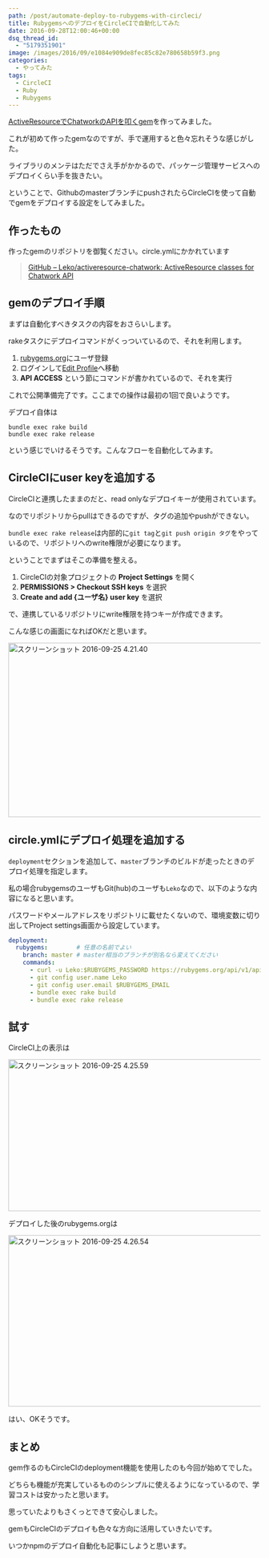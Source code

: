 ```yaml
---
path: /post/automate-deploy-to-rubygems-with-circleci/
title: RubygemsへのデプロイをCircleCIで自動化してみた
date: 2016-09-28T12:00:46+00:00
dsq_thread_id:
  - "5179351901"
image: /images/2016/09/e1084e909de8fec85c82e780658b59f3.png
categories:
  - やってみた
tags:
  - CircleCI
  - Ruby
  - Rubygems
---
```

[ActiveResourceでChatworkのAPIを叩くgem](http://leko.jp/archives/870)を作ってみました。
  
これが初めて作ったgemなのですが、手で運用すると色々忘れそうな感じがした。

ライブラリのメンテはただでさえ手がかかるので、パッケージ管理サービスへのデプロイくらい手を抜きたい。
  
ということで、GithubのmasterブランチにpushされたらCircleCIを使って自動でgemをデプロイする設定をしてみました。

<!--more-->

作ったもの
----------------------------------------


作ったgemのリポジトリを御覧ください。circle.ymlにかかれています

> [GitHub &#8211; Leko/activeresource-chatwork: ActiveResource classes for Chatwork API](https://github.com/Leko/activeresource-chatwork)

gemのデプロイ手順
----------------------------------------


まずは自動化すべきタスクの内容をおさらいします。
  
rakeタスクにデプロイコマンドがくっついているので、それを利用します。

  1. [rubygems.org](https://rubygems.org/)にユーザ登録
  2. ログインして[Edit Profile](https://rubygems.org/profile/edit)へ移動
  3. **API ACCESS** という節にコマンドが書かれているので、それを実行

これで公開準備完了です。ここまでの操作は最初の1回で良いようです。
  
デプロイ自体は


```
bundle exec rake build
bundle exec rake release
```


という感じでいけるそうです。こんなフローを自動化してみます。

## CircleCIにuser keyを追加する

CircleCIと連携したままのだと、read onlyなデプロイキーが使用されています。
  
なのでリポジトリからpullはできるのですが、タグの追加やpushができない。

`bundle exec rake release`は内部的に`git tag`と`git push origin タグ`をやっているので、リポジトリへのwrite権限が必要になります。
  
ということでまずはそこの準備を整える。

  1. CircleCIの対象プロジェクトの **Project Settings** を開く
  2. **PERMISSIONS > Checkout SSH keys** を選択
  3. **Create and add {ユーザ名} user key** を選択

で、連携しているリポジトリにwrite権限を持つキーが作成できます。
  
こんな感じの画面になればOKだと思います。

<img src="http://leko.jp/images/2016/09/5aad2dde2722e323044dce1b2cd9bc04.png" alt="スクリーンショット 2016-09-25 4.21.40" width="1182" height="348" class="alignnone size-full wp-image-873" />

circle.ymlにデプロイ処理を追加する
----------------------------------------


`deployment`セクションを追加して、`master`ブランチのビルドが走ったときのデプロイ処理を指定します。
  
私の場合rubygemsのユーザもGit(hub)のユーザも`Leko`なので、以下のような内容になると思います。
  
パスワードやメールアドレスをリポジトリに載せたくないので、環境変数に切り出してProject settings画面から設定しています。

```yaml
deployment:
  rubygems:        # 任意の名前でよい
    branch: master # master相当のブランチが別名なら変えてください
    commands:
      - curl -u Leko:$RUBYGEMS_PASSWORD https://rubygems.org/api/v1/api_key.yaml > ~/.gem/credentials; chmod 0600 ~/.gem/credentials
      - git config user.name Leko
      - git config user.email $RUBYGEMS_EMAIL
      - bundle exec rake build
      - bundle exec rake release
```


試す
----------------------------------------


CircleCI上の表示は

<img src="http://leko.jp/images/2016/09/e1084e909de8fec85c82e780658b59f3.png" alt="スクリーンショット 2016-09-25 4.25.59" width="1175" height="303" class="alignnone size-full wp-image-875" />

デプロイした後のrubygems.orgは

<img src="http://leko.jp/images/2016/09/4c1c1aa1469d47ee9ae877356b7b87da.png" alt="スクリーンショット 2016-09-25 4.26.54" width="814" height="342" class="alignnone size-full wp-image-874" />

はい、OKそうです。

まとめ
----------------------------------------


gem作るのもCircleCIのdeployment機能を使用したのも今回が始めてでした。
  
どちらも機能が充実しているもののシンプルに使えるようになっているので、学習コストは安かったと思います。

思っていたよりもさくっとできて安心しました。
  
gemもCircleCIのデプロイも色々な方向に活用していきたいです。

いつかnpmのデプロイ自動化も記事にしようと思います。

<div style="font-size:0px;height:0px;line-height:0px;margin:0;padding:0;clear:both">
</div>
